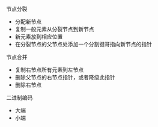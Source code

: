 节点分裂

-   分配新节点
-   复制一般元素从分裂节点到新节点
-   新元素放到相应位置
-   在分裂节点的父节点处添加一个分割键哥指向新节点的指针

节点合并

-   复制右节点所有元素到左节点
-   删除父节点的右节点指针，或者降级此指针
-   删除右节点



二进制编码

-   大端
-   小端